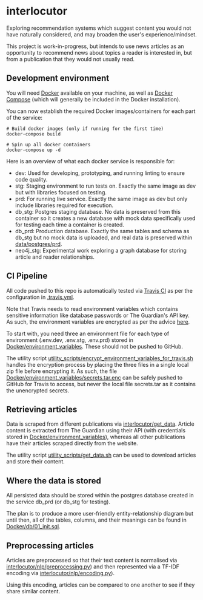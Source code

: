 # interlocutor
Exploring recommendation systems which suggest content you would not have naturally considered, and may broaden the 
user's experience/mindset.

This project is work-in-progress, but intends to use news articles as an opportunity to recommend news about topics
a reader is interested in, but from a publication that they would not usually read.


## Development environment

You will need [Docker](https://docs.docker.com/get-docker/) available on your machine, as well as 
[Docker Compose](https://docs.docker.com/compose/install/) (which will generally be included in the Docker installation).

You can now establish the required Docker images/containers for each part of the service:

```shell script
# Build docker images (only if running for the first time)
docker-compose build

# Spin up all docker containers
docker-compose up -d
```

Here is an overview of what each docker service is responsible for:

* dev: Used for developing, prototyping, and running linting to ensure code quality.
* stg: Staging environment to run tests on. Exactly the same image as dev but with libraries focused on testing.
* prd: For running live service. Exactly the same image as dev but only include libraries required for execution.
* db_stg: Postgres staging database. No data is preserved from this container so it creates a new database with mock 
data specifically used for testing each time a container is created.
* db_prd: Production database. Exactly the same tables and schema as db_stg but no mock data is uploaded, and real data 
is preserved within [data/postgres/prd](data/postgres/prd).
* neo4j_stg: Experimental work exploring a graph database for storing article and reader relationships.


## CI Pipeline

All code pushed to this repo is automatically tested via [Travis CI](https://travis-ci.com/) as per the configuration in 
[.travis.yml](.travis.yml).

Note that Travis needs to read environment variables which contains sensitive information like database passwords or 
The Guardian's API key. As such, the environment variables are encrypted as per the advice 
[here](https://docs.travis-ci.com/user/environment-variables/#encrypting-environment-variables).

To start with, you need three an environment file for each type of environment (.env.dev, .env.stg, .env.prd) stored 
in [Docker/environment_variables](Docker/environment_variables). These should not be pushed to GitHub.

The utility script 
[utility_scripts/encrypt_environment_variables_for_travis.sh](utility_scripts/encrypt_environment_variables_for_travis.sh) 
handles the encryption process by placing the three files in a single local zip file before encrypting it.
As such, the file [Docker/environment_variables/secrets.tar.enc](Docker/environment_variables/secrets.tar.enc) can be 
safely pushed to GitHub for Travis to access, but never the local file secrets.tar as it contains the 
unencrypted secrets.


## Retrieving articles

Data is scraped from different publications via [interlocutor/get_data](interlocutor/get_data). Article content is 
extracted from The Guardian using their API (with credentials stored in 
[Docker/environment_variables](Docker/environment_variables)), whereas all other publications have their articles 
scraped directly from the website.

The utility script [utility_scripts/get_data.sh](utility_scripts/get_data.sh) can be used to download articles and store their content.


## Where the data is stored

All persisted data should be stored within the postgres database created in the service db_prd (or db_stg for testing).

The plan is to produce a more user-friendly entity-relationship diagram but until then, all of the tables, columns, and 
their meanings can be found in [Docker/db/01_init.sql](Docker/db/01_init.sql).


## Preprocessing articles

Articles are preprocessed so that their text content is normalised via 
[interlocutor/nlp/preprocessing.py](interlocutor/nlp/preprocessing.py)) and then represented via a TF-IDF encoding via 
[interlocutor/nlp/encoding.py](interlocutor/nlp/encoding.py)).

Using this encoding, articles can be compared to one another to see if they share similar content.
